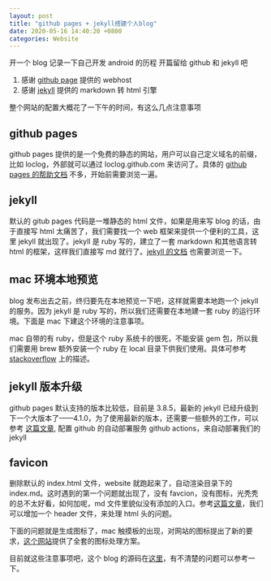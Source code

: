 ```yaml
---
layout: post
title: "github pages + jekyll搭建个人blog"
date: 2020-05-16 14:40:20 +0800
categories: Website
---
```


开一个 blog 记录一下自己开发 android 的历程
开篇留给 github 和 jekyll 吧

1. 感谢 [github page](https://pages.github.com) 提供的 webhost
2. 感谢 [jekyll](https://jekyllrb.com/) 提供的 markdown 转 html 引擎

整个网站的配置大概花了一下午的时间，有这么几点注意事项

## github pages

github pages 提供的是一个免费的静态的网站，用户可以自己定义域名的前缀，比如 loclog，外部就可以通过 loclog.github.com 来访问了。具体的 [github pages 的帮助文档](https://help.github.com/en/github/working-with-github-pages) 不多，开始前需要浏览一遍。

## jekyll

默认的 gitub pages 代码是一堆静态的 html 文件，如果是用来写 blog 的话，由于直接写 html 太痛苦了，我们需要找一个 web 框架来提供一个便利的工具，这里 jekyll 就出现了。jekyll 是 ruby 写的，建立了一套 markdown 和其他语言转 html 的框架，这样我们直接写 md 就行了。[jekyll 的文档](https://jekyllrb.com/docs/) 也需要浏览一下。

## mac 环境本地预览

blog 发布出去之前，终归要先在本地预览一下吧，这样就需要本地跑一个 jekyll 的服务。因为 jekyll 是 ruby 写的，所以我们还需要在本地建一套 ruby 的运行环境。下面是 mac 下建这个环境的注意事项。

mac 自带的有 ruby，但是这个 ruby 系统卡的很死，不能安装 gem 包，所以我们需要用 brew 额外安装一个 ruby 在 local 目录下供我们使用。具体可参考 [stackoverflow](https://stackoverflow.com/questions/51126403/you-dont-have-write-permissions-for-the-library-ruby-gems-2-3-0-directory-ma) 上的描述。

## jekyll 版本升级

github pages 默认支持的版本比较低，目前是 3.8.5，最新的 jekyll 已经升级到下一个大版本了——4.1.0，为了使用最新的版本，还需要一些额外的工作，可以参考 [这篇文章](https://jekyllrb.com/docs/continuous-integration/github-actions/), 配置 github 的自动部署服务 github actions，来自动部署我们的 jekyll

## favicon

删除默认的 index.html 文件，website 就跑起来了，自动渲染目录下的 index.md。这时遇到的第一个问题就出现了，没有 favcion，没有图标，光秃秃的总不太好看，如何加呢，md 文件里貌似没有添加的入口。参考[这篇文章](https://medium.com/@xiang_zhou/how-to-add-a-favicon-to-your-jekyll-site-2ac2179cc2ed)，我们可以增加一个 header 文件，来处理 html 头的问题。

下面的问题就是生成图标了，mac 触摸板的出现，对网站的图标提出了新的要求，[这个网站](https://realfavicongenerator.net/)提供了全套的图标处理方案。

目前就这些注意事项吧，这个 blog 的源码在[这里](https://github.com/loclog/loclog.github.io)，有不清楚的问题可以参考一下。

